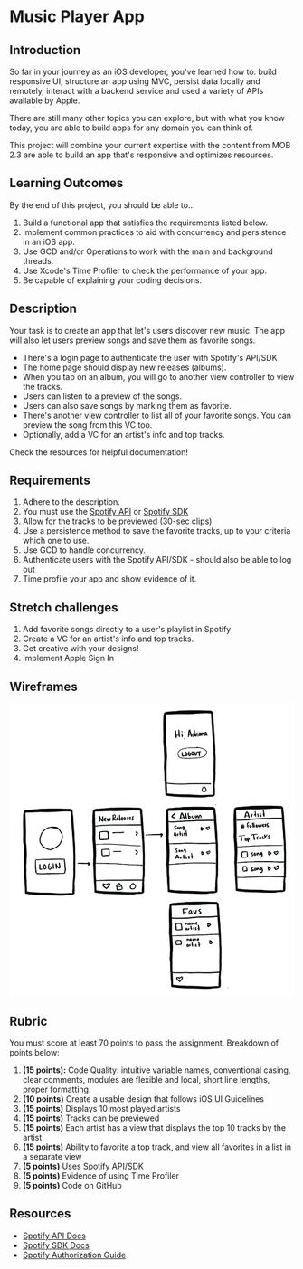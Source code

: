 # Music Player App

## Introduction

So far in your journey as an iOS developer, you've learned how to: build responsive UI, structure an app using MVC, persist data locally and remotely, interact with a backend service and used a variety of APIs available by Apple.

There are still many other topics you can explore, but with what you know today, you are able to build apps for any domain you can think of.

This project will combine your current expertise with the content from MOB 2.3 are able to build an app that's responsive and optimizes resources.

## Learning Outcomes

By the end of this project, you should be able to...

1. Build a functional app that satisfies the requirements listed below.
1. Implement common practices to aid with concurrency and persistence in an iOS app.
1. Use GCD and/or Operations to work with the main and background threads.
1. Use Xcode's Time Profiler to check the performance of your app.
1. Be capable of explaining your coding decisions.

## Description

Your task is to create an app that let's users discover new music. The app will also let users preview songs and save them as favorite songs.

- There's a login page to authenticate the user with Spotify's API/SDK
- The home page should display new releases (albums).
- When you tap on an album, you will go to another view controller to view the tracks.
- Users can listen to a preview of the songs.
- Users can also save songs by marking them as favorite.
- There's another view controller to list all of your favorite songs. You can preview the song from this VC too.
- Optionally, add a VC for an artist's info and top tracks.

Check the resources for helpful documentation!

## Requirements

1. Adhere to the description.
1. You must use the [Spotify API](https://developer.spotify.com/documentation/web-api/) or [Spotify SDK](https://developer.spotify.com/documentation/ios/)
1. Allow for the tracks to be previewed (30-sec clips)
1. Use a persistence method to save the favorite tracks, up to your criteria which one to use.
1. Use GCD to handle concurrency.
1. Authenticate users with the Spotify API/SDK - should also be able to log out
1. Time profile your app and show evidence of it.

## Stretch challenges

1. Add favorite songs directly to a user's playlist in Spotify
1. Create  a VC for an artist's info and top tracks.
1. Get creative with your designs!
1. Implement Apple Sign In


## Wireframes

![wireframe](wire.jpeg)

## Rubric

You must score at least 70 points to pass the assignment. Breakdown of points below:

1. **(15 points):** Code Quality: intuitive variable names, conventional casing, clear comments, modules are flexible and local, short line lengths, proper formatting.
1. **(10 points)** Create a usable design that follows iOS UI Guidelines
1. **(15 points)** Displays 10 most played artists
1. **(15 points)** Tracks can be previewed
1. **(15 points)** Each artist has a view that displays the top 10 tracks by the artist
1. **(15 points)** Ability to favorite a top track, and view all favorites in a list in a separate view
1. **(5 points)** Uses Spotify API/SDK
1. **(5 points)** Evidence of using Time Profiler
1. **(5 points)** Code on GitHub

## Resources
- [Spotify API Docs](https://developer.spotify.com/documentation/web-api/)
- [Spotify SDK Docs](https://developer.spotify.com/documentation/ios/)
- [Spotify Authorization Guide](https://developer.spotify.com/documentation/general/guides/authorization-guide/)
